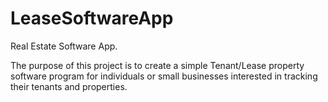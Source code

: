 # LeaseSoftwareApp
Real Estate Software App.

The purpose of this project is to create a simple Tenant/Lease property software program for individuals
or small businesses interested in tracking their tenants and properties.
